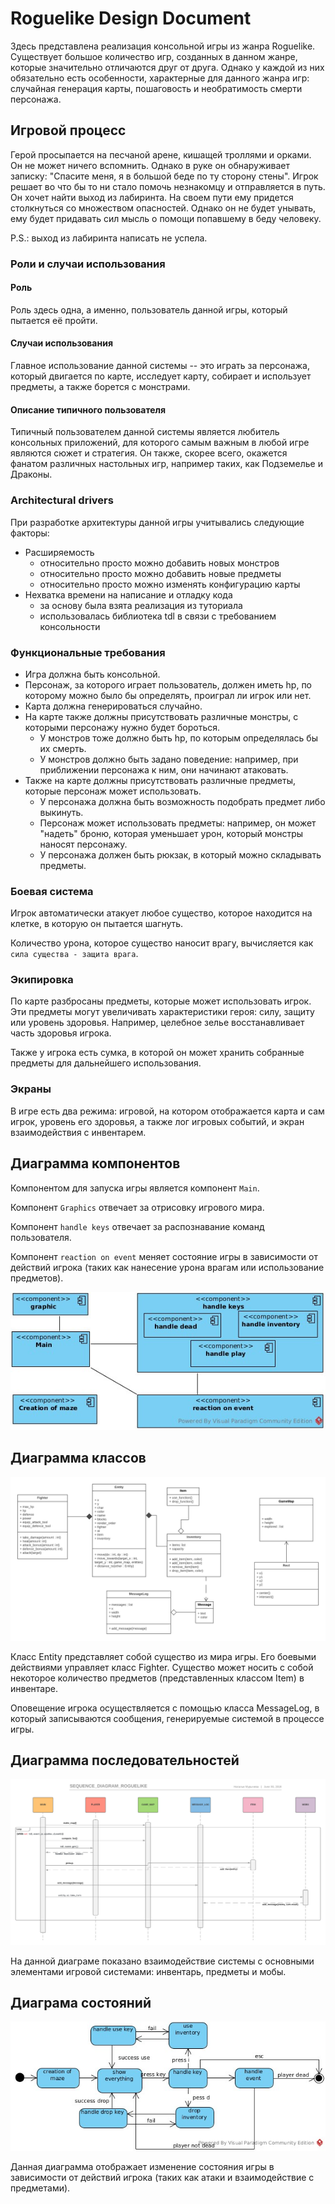 # Roguelike Design Document

Здесь представлена реализация консольной игры из жанра Roguelike. Существует большое количество игр, созданных в данном жанре, которые значительно отличаются друг от друга. Однако у каждой из них обязательно есть особенности, характерные для данного жанра игр: случайная генерация карты, пошаговость и необратимость смерти персонажа.

## Игровой процесс

Герой просыпается на песчаной арене, кишащей троллями и орками. Он не может ничего вспомнить. Однако в руке он обнаруживает записку: "Спасите меня, я в большой беде по ту сторону стены". Игрок решает во что бы то ни стало помочь незнакомцу и отправляется в путь. Он хочет найти выход из лабиринта. На своем пути ему придется столкнуться со множеством опасностей. Однако он не будет унывать, ему будет придавать сил мысль о помощи попавшему в беду человеку.

P.S.: выход из лабиринта написать не успела.

### Роли и случаи использования

#### Роль

Роль здесь одна, а именно, пользователь данной игры, который пытается её пройти.

#### Случаи использования

Главное использование данной системы -- это играть за персонажа, который двигается по карте, исследует карту, собирает и использует предметы, а также борется с монстрами.

#### Описание типичного пользователя

Типичный пользователем данной системы является любитель консольных приложений, для которого самым важным в любой игре являются сюжет и стратегия. Он также, скорее всего, окажется фанатом различных настольных игр, например таких, как Подземелье и Драконы.

### Architectural drivers

При разработке архитектуры данной игры учитывались следующие факторы:
* Расширяемость
    + относительно просто можно добавить новых монстров
    + относительно просто можно добавить новые предметы
    + относительно просто можно изменять конфигурацию карты
* Нехватка времени на написание и отладку кода
    + за основу была взята реализация из туториала
    + использовалась библиотека tdl в связи с требованием консольности

### Функциональные требования

+ Игра должна быть консольной.
+ Персонаж, за которого играет пользователь, должен иметь hp, по которому можно было бы определять, проиграл ли игрок или нет.
+ Карта должна генерироваться случайно.
+ На карте также должны присутствовать различные монстры, с которыми персонажу нужно будет бороться.
    * У монстров тоже должно быть hp, по которым определялась бы их смерть.
    * У монстров должно быть задано поведение: например, при приближении персонажа к ним, они начинают атаковать.
+ Также на карте должны присутствовать различные предметы, которые персонаж может использовать.
    * У персонажа должна быть возможность подобрать предмет либо выкинуть.
    * Персонаж может использовать предметы: например, он может "надеть" броню, которая уменьшает урон, который монстры наносят персонажу.
    * У персонажа должен быть рюкзак, в который можно складывать предметы.



### Боевая система

Игрок автоматически атакует любое существо, которое находится на клетке, в которую он пытается шагнуть.

Количество урона, которое существо наносит врагу, вычисляется как `сила существа - защита врага`.

### Экипировка

По карте разбросаны предметы, которые может использовать игрок. Эти предметы могут увеличивать характеристики героя: силу, защиту или уровень здоровья. Например, целебное зелье восстанавливает часть здоровья игрока.

Также у игрока есть сумка, в которой он может хранить собранные предметы для дальнейшего использования.

### Экраны

В игре есть два режима: игровой, на котором отображается карта и сам игрок, уровень его здоровья, а также лог игровых событий,
и экран взаимодействия с инвентарем.

## Диаграмма компонентов

Компонентом для запуска игры является компонент `Main`.

Компонент `Graphics` отвечает за отрисовку игрового мира.

Компонент `handle keys` отвечает за распознавание команд пользователя. 

Компонент `reaction on event` меняет состояние игры в зависимости от действий игрока (таких как нанесение урона врагам или использование предметов).

![components diagram](./components_mur.jpg)

## Диаграмма классов

![class diagram](./Roguelike_class_diagram.png)

Класс Entity представляет собой существо из мира игры. Его боевыми действиями управляет класс Fighter. Существо может носить с собой некоторое количество предметов (представленных классом Item) в инвентаре.

Оповещение игрока осуществляется с помощью класса MessageLog, в который записываются сообщения, генерируемые системой в процессе игры.

## Диаграмма последовательностей

![sequence_diagram](./sequence_diagram_roguelike.png)

На данной диаграме показано взаимодействие системы с основными элементами игровой системами: инвентарь, предметы и мобы.


## Диаграма состояний

![state_diagram](./automata_mur.jpg)

Данная диаграмма отображает изменение состояния игры в зависимости от действий игрока (таких как атаки и взаимодействие с предметами).
